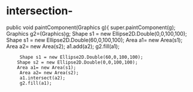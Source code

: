 # intersection-

public void paintComponent(Graphics g){
super.paintComponent(g);
Graphics g2=(Graphics)g;
Shape s1 = new Ellipse2D.Double(0,0,100,100);
Shape s1 = new Ellipse2D.Double(60,0,100,100);
Area a1= new Area(s1);
Area a2= new Area(s2);
a1.add(a2);
g2.fill(a1);


         Shape s1 = new Ellipse2D.Double(60,0,100,100);
        Shape s2 = new Ellipse2D.Double(0,0,100,100);
        Area a1= new Area(s1);
         Area a2= new Area(s2);
         a1.intersect(a2);
         g2.fill(a1);

